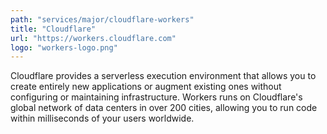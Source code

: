 ```yaml
---
path: "services/major/cloudflare-workers"
title: "Cloudflare"
url: "https://workers.cloudflare.com"
logo: "workers-logo.png"
---
```


Cloudflare provides a serverless execution environment that allows you to create entirely new applications or augment existing ones without configuring or maintaining infrastructure. Workers runs on Cloudflare's global network of data centers in over 200 cities, allowing you to run code within milliseconds of your users worldwide.
